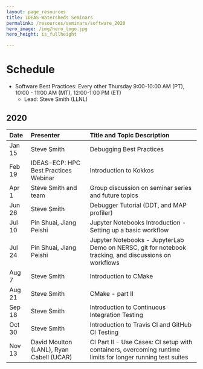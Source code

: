 ```yaml
---
layout: page_resources
title: IDEAS-Watersheds Seminars
permalink: /resources/seminars/software_2020
hero_image: /img/hero_logo.jpg
hero_height: is_fullheight

---
```


# Schedule
* Software Best Practices: Every other Thursday 9:00-10:00 AM (PT), 10:00 - 11:00 AM (MT), 12:00-1:00 PM (ET)
  - Lead:  Steve Smith (LLNL)

## 2020

| Date      |   Presenter                            | Title and Topic Description                    |
|:----------|:---------------------------------------|:-----------------------------------------------|
| Jan 15    | Steve Smith                            | Debugging Best Practices |
| Feb 19    | IDEAS-ECP: HPC Best Practices Webinar  | Introduction to Kokkos |
| Apr 1     | Steve Smith and team                   | Group discussion on seminar series and future topics |
| Jun 26   | Steve Smith                            | Debugger Tutorial (DDT, and MAP profiler)  |
| Jul 10   | Pin Shuai, Jiang Peishi                | Jupyter Notebooks Introduction - Setting up a basic workflow |
| Jul 24    | Pin Shuai, Jiang Peishi                | Jupyter Notebooks - JupyterLab Demo on NERSC, git for notebook tracking, and discussions on workflows |
| Aug 7     | Steve Smith                            | Introduction to CMake |
| Aug 21    | Steve Smith                            | CMake - part II |
| Sep 18   | Steve Smith                            | Introduction to Continuous Integration Testing |
| Oct 30    | Steve Smith                            | Introduction to Travis CI and GitHub CI Testing |
| Nov 13    | David Moulton (LANL), Ryan Cabell (UCAR) | CI Part II - Use Cases:  CI setup with containers, overcoming runtime limits for longer running test suites |



